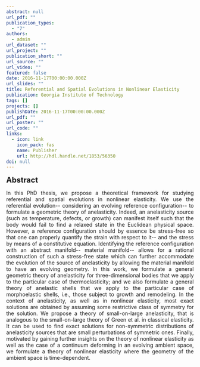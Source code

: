 ```yaml
---
abstract: null
url_pdf: ""
publication_types:
  - "7"
authors:
  - admin
url_dataset: ""
url_project: ""
publication_short: ""
url_source: ""
url_video: ""
featured: false
date: 2016-11-17T00:00:00.000Z
url_slides: ""
title: Referential and Spatial Evolutions in Nonlinear Elasticity
publication: Georgia Institute of Technology
tags: []
projects: []
publishDate: 2016-11-17T00:00:00.000Z
url_pdf: ""
url_poster: ""
url_code: ""
links:
  - icon: link
    icon_pack: fas
    name: Publisher
    url: http://hdl.handle.net/1853/56350
doi: null
---
```

<big><big><b>Abstract</b></big></big>
<div style="text-align: justify">In this PhD thesis, we propose a theoretical framework for studying referential and spatial evolutions in nonlinear elasticity. We use the referential evolution-- considering an evolving reference configuration-- to formulate a geometric theory of anelasticity. Indeed, an anelasticity source (such as temperature, defects, or growth) can manifest itself such that the body would fail to find a relaxed state in the Euclidean physical space. However, a reference configuration should by essence be stress-free so that one can properly quantify the strain with respect to it-- and the stress by means of a constitutive equation. Identifying the reference configuration with an abstract manifold-- material manifold-- allows for a rational construction of such a stress-free state which can further accommodate the evolution of the source of anelasticity by allowing the material manifold to have an evolving geometry. In this work, we formulate a general geometric theory of anelasticity for three-dimensional bodies that we apply to the particular case of thermoelasticity; and we also formulate a general theory of anelastic shells that we apply to the particular case of morphoelastic shells, i.e., those subject to growth and remodeling. In the context of anelasticity, as well as in nonlinear elasticity, most exact solutions are obtained by assuming some restrictive class of symmetry for the solution. We propose a theory of small-on-large anelasticity, that is analogous to the small-on-large theory of Green et al. in classical elasticity. It can be used to find exact solutions for non-symmetric distributions of anelasticity sources that are small perturbations of symmetric ones. Finally, motivated by gaining further insights on the theory of nonlinear elasticity as well as the case of a continuum deforming in an evolving ambient space, we formulate a theory of nonlinear elasticity where the geometry of the ambient space is time-dependent.</div>
